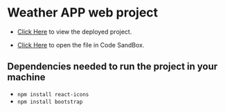 # Weather APP web project

* [Click Here](https://weatherapp-saimurahari.vercel.app/) to view the deployed project.

* [Click Here](https://codesandbox.io/s/github/saimurahari/myways) to open the file in Code SandBox. 

## Dependencies needed to run the project in your machine
* `npm install react-icons`
* `npm install bootstrap`


